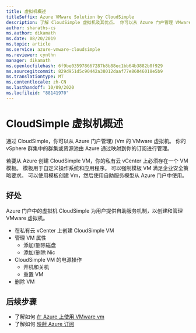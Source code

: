 ```yaml
---
title: 虚拟机概述
titleSuffix: Azure VMware Solution by CloudSimple
description: 了解 CloudSimple 虚拟机及其优点。 你可以从 Azure 门户管理 VMware 虚拟机。
author: sharaths-cs
ms.author: dikamath
ms.date: 08/20/2019
ms.topic: article
ms.service: azure-vmware-cloudsimple
ms.reviewer: cynthn
manager: dikamath
ms.openlocfilehash: 6f9be035978667287b8b88ec1bb64b3882b0f929
ms.sourcegitcommit: 829d951d5c90442a38012daaf77e86046018e5b9
ms.translationtype: MT
ms.contentlocale: zh-CN
ms.lasthandoff: 10/09/2020
ms.locfileid: "88141970"
---
```

# <a name="cloudsimple-virtual-machines-overview"></a>CloudSimple 虚拟机概述

通过 CloudSimple，你可以从 Azure 门户管理)  (Vm 的 VMware 虚拟机。  你的 vSphere 群集中的群集或资源池由 Azure 通过映射到你的订阅进行管理。

若要从 Azure 创建 CloudSimple VM，你的私有云 vCenter 上必须存在一个 VM 模板。  模板用于自定义操作系统和应用程序。  可以强制模板 VM 满足企业安全策略要求。  可以使用模板创建 Vm，然后使用自助服务模型从 Azure 门户中使用。

## <a name="benefits"></a>好处

Azure 门户中的虚拟机 CloudSimple 为用户提供自助服务机制，以创建和管理 VMware 虚拟机。

* 在私有云 vCenter 上创建 CloudSimple VM
* 管理 VM 属性
  * 添加/删除磁盘
  * 添加/删除 Nic
* CloudSimple VM 的电源操作
  * 开机和关机
  * 重置 VM
* 删除 VM

## <a name="next-steps"></a>后续步骤

* 了解如何 [在 Azure 上使用 VMware vm](quickstart-create-vmware-virtual-machine.md)
* 了解如何 [映射 Azure 订阅](azure-subscription-mapping.md)
